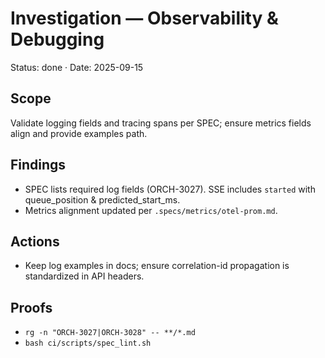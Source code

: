 # Investigation — Observability & Debugging

Status: done · Date: 2025-09-15

## Scope

Validate logging fields and tracing spans per SPEC; ensure metrics fields align and provide examples path.

## Findings

- SPEC lists required log fields (ORCH-3027). SSE includes `started` with queue_position & predicted_start_ms.
- Metrics alignment updated per `.specs/metrics/otel-prom.md`.

## Actions

- Keep log examples in docs; ensure correlation-id propagation is standardized in API headers.

## Proofs

- `rg -n "ORCH-3027|ORCH-3028" -- **/*.md`
- `bash ci/scripts/spec_lint.sh`
